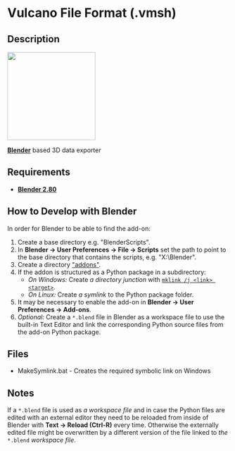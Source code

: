 Vulcano File Format (.vmsh)
====

Description
----
[<img src="https://download.blender.org/branding/blender_logo.png" width=200>][1]

[**Blender**][1] based 3D data exporter

Requirements
----
* [**Blender 2.80**][1]

[1]: https://www.blender.org

How to Develop with Blender
----
In order for Blender to be able to find the add-on:
1. Create a base directory e.g. "BlenderScripts".
2. In **Blender -> User Preferences -> File -> Scripts** set the path to point to the base directory that contains the scripts, e.g. "X:\Blender".
3. Create a directory ["addons"][2].
4. If the addon is structured as a Python package in a subdirectory:
   * *On Windows:* Create *a directory junction* with  [`mklink /j <link> <target>`][3].
   * *On Linux:* Create *a symlink* to the Python package folder.
5. It may be necessary to enable the add-on in **Blender -> User Preferences -> Add-ons**.
6. *Optional:* Create a `*.blend` file in Blender as a workspace file to use the built-in Text Editor and link the corresponding Python source files from the add-on Python package.

[2]: https://docs.blender.org/manual/en/dev/preferences/file.html#scripts-path
[3]: https://ss64.com/nt/mklink.html

Files
----
* MakeSymlink.bat - Creates the required symbolic link on Windows

Notes
----
If a `*.blend` file is used as *a workspace file* and in case the Python files are edited with an external editor they need to be reloaded from inside of Blender with **Text -> Reload (Ctrl-R)** every time. Otherwise the externally edited file might be overwritten by a different version of the file linked to *the* `*.blend` *workspace file*.

